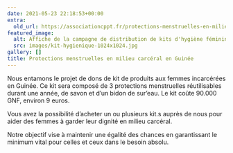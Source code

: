 ```yaml
---
date: 2021-05-23 22:18:53+00:00
extra:
  old_url: https://associationcppt.fr/protections-menstruelles-en-milieu-carceral-en-guinee/
featured_image:
  alt: Affiche de la campagne de distribution de kits d'hygiène féminine en milieu carcéral
  src: images/kit-hygienique-1024x1024.jpg
gallery: []
title: Protections menstruelles en milieu carcéral en Guinée
---
```

Nous entamons le projet de dons de kit de produits aux femmes incarcérées en Guinée. Ce kit sera composé de 3 protections menstruelles réutilisables durant une année, de savon et d’un bidon de sur’eau. Le kit coûte 90.000 GNF, environ 9 euros.

Vous avez la possibilité d’acheter un ou plusieurs kit.s auprès de nous pour aider des femmes à garder leur dignité en milieu carcéral.

Notre objectif vise à maintenir une égalité des chances en garantissant le minimum vital pour celles et ceux dans le besoin absolu.
